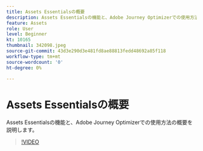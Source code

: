 ```yaml
---
title: Assets Essentialsの概要
description: Assets Essentialsの機能と、Adobe Journey Optimizerでの使用方法の概要を説明します。
feature: Assets
role: User
level: Beginner
kt: 10165
thumbnail: 342098.jpeg
source-git-commit: 43d3e290d3e481fd8ae88813fedd48692a85f118
workflow-type: tm+mt
source-wordcount: '0'
ht-degree: 0%

---
```



# Assets Essentialsの概要

Assets Essentialsの機能と、Adobe Journey Optimizerでの使用方法の概要を説明します。

>[!VIDEO](https://video.tv.adobe.com/v/342098?quality=12&learn=on)
